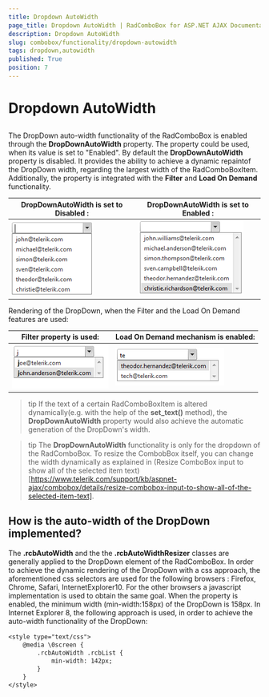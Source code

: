 ```yaml
---
title: Dropdown AutoWidth
page_title: Dropdown AutoWidth | RadComboBox for ASP.NET AJAX Documentation
description: Dropdown AutoWidth
slug: combobox/functionality/dropdown-autowidth
tags: dropdown,autowidth
published: True
position: 7
---
```


# Dropdown AutoWidth



## 

The DropDown auto-width functionality of the RadComboBox is enabled through the **DropDownAutoWidth** property. The property could be used, when its value is set to "Enabled". By default the **DropDownAutoWidth** property is disabled. It provides the ability to achieve a dynamic repaintof the DropDown width, regarding the largest width of the RadComboBoxItem. Additionally, the property is integrated with the **Filter** and **Load On Demand** functionality.


|  **DropDownAutoWidth** is set to **Disabled** : |  **DropDownAutoWidth** is set to **Enabled** : |
| ------ | ------ |
|![Drop Down Auto Width Disabled](images/combobox_dropdownautowidth_disabled.png)|![Drop Down Auto Width Enabled](images/combobox_dropdownautowidth_enabled.png)|

Rendering of the DropDown, when the Filter and the Load On Demand features are used:


|  **Filter** property is used: |  **Load On Demand** mechanism is enabled: |
| ------ | ------ |
|![Drop Down Auto Width Filter](images/combobox_dropdownautowidth_filter.png)|![Drop Down Auto Width LOD](images/combobox_dropdownautowidth_lod.png)|

>tip If the text of a certain RadComboBoxItem is altered dynamically(e.g. with the help of the **set_text()** method), the **DropDownAutoWidth** property would also achieve the automatic generation of the DropDown's width.
>

>tip The **DropDownAutoWidth** functionality is only for the dropdown of the RadComboBox. To resize the CombobBox itself, you can change the width dynamically as explained in (Resize ComboBox input to show all of the selected item text)[https://www.telerik.com/support/kb/aspnet-ajax/combobox/details/resize-combobox-input-to-show-all-of-the-selected-item-text].
>

## How is the auto-width of the DropDown implemented?

The **.rcbAutoWidth** and the the **.rcbAutoWidthResizer** classes are generally applied to the DropDown element of the RadComboBox. In order to achieve the dynamic rendering of the DropDown with a css approach, the aforementioned css selectors are used for the following browsers : Firefox, Chrome, Safari, InternetExplorer10. For the other browsers a javascript implementation is used to obtain the same goal. When the property is enabled, the minimum width (min-width:158px) of the DropDown is 158px. In Internet Explorer 8, the following approach is used, in order to achieve the auto-width functionality of the DropDown:

````ASPNET
<style type="text/css">
	@media \0screen {
		.rcbAutoWidth .rcbList {
			min-width: 142px;
		}
	}
</style>
````


